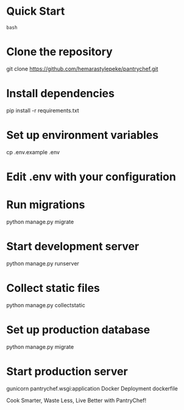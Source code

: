 
# Quick Start
    bash
# Clone the repository
git clone https://github.com/hemarastylepeke/pantrychef.git

# Install dependencies
pip install -r requirements.txt

# Set up environment variables
cp .env.example .env
# Edit .env with your configuration

# Run migrations
python manage.py migrate

# Start development server
python manage.py runserver

# Collect static files
python manage.py collectstatic

# Set up production database
python manage.py migrate

# Start production server
gunicorn pantrychef.wsgi:application
Docker Deployment
dockerfile

Cook Smarter, Waste Less, Live Better with PantryChef!

